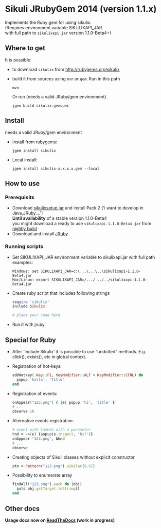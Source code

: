 Sikuli JRubyGem 2014 (version 1.1.x)
===

Implements the Ruby gem for using sikulix.<br />
(Requires environment variable SIKULIXAPI_JAR <br />with full path to `sikulixapi.jar` version 1.1.0-Beta4+)

## Where to get
It is possible:

* to download `sikulix` from http://rubygems.org/sikulix
* build it from sources using `mvn` or `gem`.
  Run in this path

  ```
  mvn
  ```

  Or run (needs a valid JRuby/gem environment)

  ```
  jgem build sikulix.gemspec
  ```

## Install

needs a valid JRuby/gem environment

* Install from rubygems:

  ```
  jgem install sikulix
  ```

* Local install:

  ```
  jgem install sikulix-x.x.x.x.gem --local
  ```

## How to use

### Prerequisits
* Download [sikulixsetup.jar](https://launchpad.net/sikuli/sikulix/1.1.0) and install Pack 2 ('I want to develop in Java,JRuby....')<br />**Until availability** of a stable version 1.1.0-Beta4<br />you might download a ready to use `sikulixapi-1.1.0-Beta4.jar` from [nightly build](http://nightly.sikuli.de)
* Download and install [JRuby](http://jruby.org/)

### Running scripts

* Set SIKULIXAPI_JAR environment variable to sikulixapi.jar with full path<br />examples:

  ```
  Windows: set SIKULIXAPI_JAR=c:\...\...\..\sikulixapi-1.1.0-Beta4.jar
  Mac/Linux: export SIKULIXAPI_JAR=/.../.../../sikulixapi-1.1.0-Beta4.jar
  ```
* Create ruby script that includes following strings

    ```ruby
    require 'sikulix'
    include Sikulix

    # place your code here

    ```
* Run it with jruby

## Special for Ruby

* After 'include Sikulix' it is possible to use “undotted” methods. E.g. click(), exists(), etc in global context.
* Registration of hot-keys:

    ```ruby
    addHotkey( Key::F1, KeyModifier::ALT + KeyModifier::CTRL) do
      popup 'hallo', 'Title'
    end
    ```
* Registration of events:

    ```ruby
    onAppear("123.png") { |e| popup 'hi', 'title' }
    # ...
    observe 10
    ```
* Alternative events registration:

    ```ruby
    # event with lambda with a parameter
    hnd = ->(e) {popup(e.inspect, 'hi!')}
    onAppear "123.png", &hnd
    # ...
    observe
    ```
* Creating objects of Sikuli classes without explicit constructor

    ```ruby
    ptn = Pattern("123.png").similar(0.67)
    ```

* Possibility to enumerate array

    ```ruby
    findAll("123.png").each do |obj|
      puts obj.getTarget.toString()
    end
    ```

## Other docs

**Usage docs now on [ReadTheDocs](http://sikulix-2014.readthedocs.org/en/latest/#) (work in progress)**
